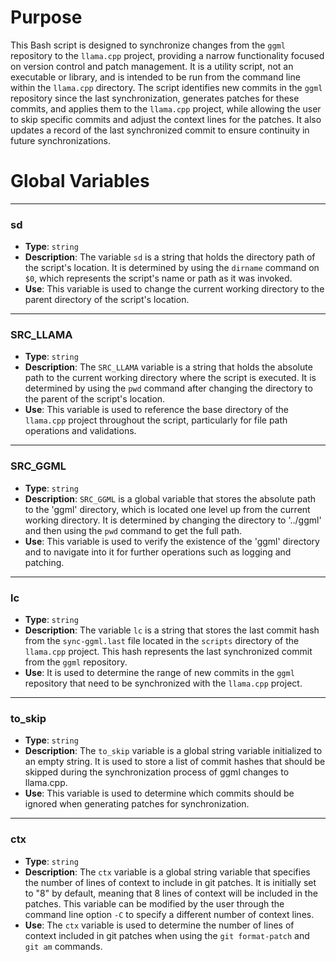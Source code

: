 # Purpose
This Bash script is designed to synchronize changes from the `ggml` repository to the `llama.cpp` project, providing a narrow functionality focused on version control and patch management. It is a utility script, not an executable or library, and is intended to be run from the command line within the `llama.cpp` directory. The script identifies new commits in the `ggml` repository since the last synchronization, generates patches for these commits, and applies them to the `llama.cpp` project, while allowing the user to skip specific commits and adjust the context lines for the patches. It also updates a record of the last synchronized commit to ensure continuity in future synchronizations.
# Global Variables

---
### sd
- **Type**: `string`
- **Description**: The variable `sd` is a string that holds the directory path of the script's location. It is determined by using the `dirname` command on `$0`, which represents the script's name or path as it was invoked.
- **Use**: This variable is used to change the current working directory to the parent directory of the script's location.


---
### SRC\_LLAMA
- **Type**: `string`
- **Description**: The `SRC_LLAMA` variable is a string that holds the absolute path to the current working directory where the script is executed. It is determined by using the `pwd` command after changing the directory to the parent of the script's location.
- **Use**: This variable is used to reference the base directory of the `llama.cpp` project throughout the script, particularly for file path operations and validations.


---
### SRC\_GGML
- **Type**: `string`
- **Description**: `SRC_GGML` is a global variable that stores the absolute path to the 'ggml' directory, which is located one level up from the current working directory. It is determined by changing the directory to '../ggml' and then using the `pwd` command to get the full path.
- **Use**: This variable is used to verify the existence of the 'ggml' directory and to navigate into it for further operations such as logging and patching.


---
### lc
- **Type**: `string`
- **Description**: The variable `lc` is a string that stores the last commit hash from the `sync-ggml.last` file located in the `scripts` directory of the `llama.cpp` project. This hash represents the last synchronized commit from the `ggml` repository.
- **Use**: It is used to determine the range of new commits in the `ggml` repository that need to be synchronized with the `llama.cpp` project.


---
### to\_skip
- **Type**: `string`
- **Description**: The `to_skip` variable is a global string variable initialized to an empty string. It is used to store a list of commit hashes that should be skipped during the synchronization process of ggml changes to llama.cpp.
- **Use**: This variable is used to determine which commits should be ignored when generating patches for synchronization.


---
### ctx
- **Type**: `string`
- **Description**: The `ctx` variable is a global string variable that specifies the number of lines of context to include in git patches. It is initially set to "8" by default, meaning that 8 lines of context will be included in the patches. This variable can be modified by the user through the command line option `-C` to specify a different number of context lines.
- **Use**: The `ctx` variable is used to determine the number of lines of context included in git patches when using the `git format-patch` and `git am` commands.


